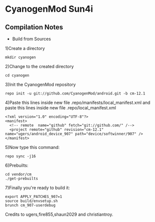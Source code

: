 CyanogenMod Sun4i
===============
Compilation Notes
-----------------

* Build from Sources

1)Create a directory

	mkdir cyanogen

2)Change to the created directory

	cd cyanogen

3)Init the CyanogenMod repository

	repo init -u git://github.com/CyanogenMod/android.git -b cm-12.1

4)Paste this lines inside new file .repo/manifests/local_manifest.xml
and paste this lines inside new file .repo/local_manifest.xml

	<?xml version="1.0" encoding="UTF-8"?>
	<manifest>
	  <!-- remote  name="github" fetch="git://github.com/" /-->
	  <project remote="github" revision="cm-12.1" name="ugers/android_device_907" path="device/softwinner/907" />
	</manifest>

5)Now type this command:

	repo sync -j16

6)Prebuilts:

	cd vendor/cm
	./get-prebuilts

7)Finally you're ready to build it:

	export APPLY_PATCHES_907=1
	source build/envsetup.sh
	brunch cm_907-userdebug

Credits to ugers,fire855,shaun2029 and christiantroy.
